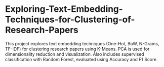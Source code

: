 # Exploring-Text-Embedding-Techniques-for-Clustering-of-Research-Papers
This project explores text embedding techniques (One-Hot, BoW, N-Grams, TF-IDF) for clustering research papers using K-Means. PCA is used for dimensionality reduction and visualization. Also includes supervised classification with Random Forest, evaluated using Accuracy and F1 Score.
